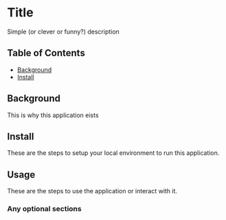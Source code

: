 # Title 
Simple (or clever or funny?) description 
## Table of Contents 
- [Background](#background)
- [Install](#install)
## Background 
This is why this application eists 
## Install 
These are the steps to setup your local environment to run this application.
## Usage 
These are the steps to use the application or interact with it. 
### Any optional sections 